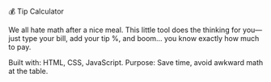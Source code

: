 💰 Tip Calculator

We all hate math after a nice meal.
This little tool does the thinking for you—just type your bill, add your tip %, and boom… you know exactly how much to pay.

Built with: HTML, CSS, JavaScript.
Purpose: Save time, avoid awkward math at the table.
